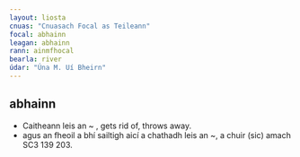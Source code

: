 ```yaml
---
layout: liosta
cnuas: "Cnuasach Focal as Teileann"
focal: abhainn
leagan: abhainn
rann: ainmfhocal
bearla: river
údar: "Úna M. Uí Bheirn"
---
```


## abhainn

* Caitheann leis an ~ , gets rid of, throws away.
* agus an fheoil a bhí sailtigh aicí a chathadh
leis an ~, a chuir (sic) amach SC3 139 203.
